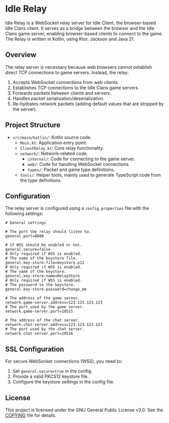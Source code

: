 # Idle Relay

Idle Relay is a WebSocket relay server for Idle Client, the browser-based Idle Clans client. It serves as a bridge
between the browser and the Idle Clans game server, enabling browser-based clients to connect to the game. The Relay is 
written in Kotlin, using Ktor, Jackson and Java 21.

## Overview

The relay server is necessary because web browsers cannot establish direct TCP connections to game servers. 
Instead, the relay:

1. Accepts WebSocket connections from web clients.
2. Establishes TCP connections to the Idle Clans game servers.
3. Forwards packets between clients and servers.
4. Handles packet serialization/deserialization.
5. Re-hydrates network packets (adding default values that are stripped by the server).

## Project Structure

- `src/main/kotlin/`:  Kotlin source code.
  - `Main.kt`: Application entry point.
  - `ClientRelay.kt`: Core relay functionality.
  - `network/`: Network-related code.
    - `internal/`: Code for connecting to the game server.
    - `web/`: Code for handling WebSocket connections.
    - `types/`: Packet and game type definitions.
  - `tools/`: Helper tools, mainly used to generate TypeScript code from the type definitions.

## Configuration

The relay server is configured using a `config.properties` file with the following settings:

```properties
# General settings

# The port the relay should listen to.
general.port=8080

# If WSS should be enabled or not.
general.secure=false
# Only required if WSS is enabled.
# The name of the keystore file.
general.key-store-file=keystore.p12
# Only required if WSS is enabled.
# The name of the keystore.
general.key-store-name=RelayStore
# Only required if WSS is enabled.
# The password to the keystore.
general.key-store-password=change_me

# The address of the game server.
network.game-server.address=123.123.123.123
# The port used by the game server.
network.game-server.port=10515

# The address of the chat server.
network.chat-server.address=123.123.123.123
# The port used by the chat server.
network.chat-server.port=10516
```

## SSL Configuration

For secure WebSocket connections (WSS), you need to:

1. Set `general.secure=true` in the config.
2. Provide a valid PKCS12 keystore file.
3. Configure the keystore settings in the config file.

## License

This project is licensed under the GNU General Public License v3.0. See the [COPYING](https://github.com/Idle-Plus/IdleRelay/blob/master/COPYING)  file for details.
